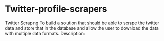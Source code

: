 # Twitter-profile-scrapers
Twitter Scraping
To build a solution that should be able to scrape the twitter data and store that in the database and allow the user to download the data with multiple data formats.
Description:
